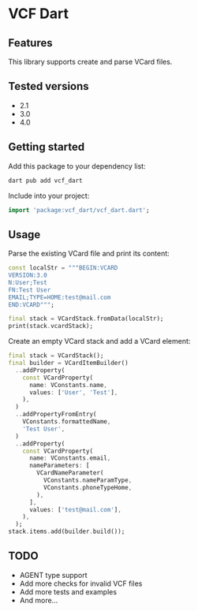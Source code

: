 # VCF Dart

## Features

This library supports create and parse VCard files.

## Tested versions

- 2.1
- 3.0
- 4.0

## Getting started

Add this package to your dependency list:

```bash
dart pub add vcf_dart
```

Include into your project:

```dart
import 'package:vcf_dart/vcf_dart.dart';
```

## Usage

Parse the existing VCard file and print its content:

```dart
const localStr = """BEGIN:VCARD
VERSION:3.0
N:User;Test
FN:Test User
EMAIL;TYPE=HOME:test@mail.com
END:VCARD""";

final stack = VCardStack.fromData(localStr);
print(stack.vcardStack);
```

Create an empty VCard stack and add a VCard element:

```dart
final stack = VCardStack();
final builder = VCardItemBuilder()
  ..addProperty(
    const VCardProperty(
      name: VConstants.name,
      values: ['User', 'Test'],
    ),
  )
  ..addPropertyFromEntry(
    VConstants.formattedName,
    'Test User',
  )
  ..addProperty(
    const VCardProperty(
      name: VConstants.email,
      nameParameters: [
        VCardNameParameter(
          VConstants.nameParamType,
          VConstants.phoneTypeHome,
        ),
      ],
      values: ['test@mail.com'],
    ),
  );
stack.items.add(builder.build());
```

## TODO

- AGENT type support
- Add more checks for invalid VCF files
- Add more tests and examples
- And more...
